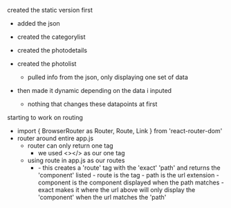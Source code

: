 created the static version first

- added the json
- created the categorylist
- created the photodetails
- created the photolist

  - pulled info from the json, only displaying one set of data

- then made it dynamic depending on the data i inputed
  - nothing that changes these datapoints at first

starting to work on routing

- import { BrowserRouter as Router, Route, Link } from 'react-router-dom'
- router around entire app.js
  - router can only return one tag
    - we used <></> as our one tag
  - using route in app.js as our routes
    - <Route exact path="/" component={CategoryList} />
      - this creates a 'route' tag with the 'exact' 'path' and returns the 'component' listed
        - route is the tag
        - path is the url extension 
        - component is the component displayed when the path matches
        - exact makes it where the url above will only display the 'component' when the url matches the 'path'
